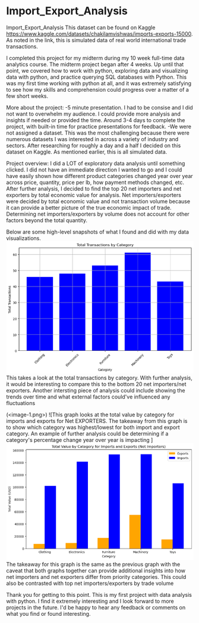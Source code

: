 # Import_Export_Analysis
Import_Export_Analysis
This dataset can be found on Kaggle https://www.kaggle.com/datasets/chakilamvishwas/imports-exports-15000.
As noted in the link, this is simulated data of real world international trade transactions. 

I completed this project for my midterm during my 10 week full-time data analytics course. The midterm project began after 4 weeks. Up until that point, we covered how to work with python, exploring data and visualizing data with python, and practice querying SQL databases with Python. This was my first time working with python at all, and it was extremely satisfying to see how my skills and comprehension could progress over a matter of a few short weeks. 

More about the project:
-5 minute presentation. I had to be consise and I did not want to overwhelm my audience. I could provide more analysis and insights if needed or provided the time. 
Around 3-4 days to complete the project, with built-in time for practice presentations for feedback. 
-We were not assigned a dataset. This was the most challenging because there were numerous datasets I was interested in across a variety of industry and sectors. After researching for roughly a day and a half I decided on this dataset on Kaggle. As mentioned earlier, this is all simulated data. 

Project overview:
I did a LOT of exploratory data analysis until something clicked. I did not have an immediate direction I wanted to go and I could have easily shown how different product categories changed year over year across price, quantity, price per lb, how payment methods changed, etc. After further analysis, I decided to find the top 20 net importers and net exporters by total economic value for analysis. Net importers/exporters were decided by total economic value and not transaction volume because it can provide a better picture of the true economic impact of trade. Determining net importers/exporters by volume does not account for other factors beyond the total quantity. 


Below are some high-level snapshots of what I found and did with my data visualizations. 
![This takes a look at the total transactions by category. With further analysis, it would be interesting to compare this to the bottom 20 net importers/net exporters. Another intersting piece of analysis could include showing the trends over time and what external factors could've influenced any fluctuations. ](<total transaction count.png>)
This takes a look at the total transactions by category. With further analysis, it would be interesting to compare this to the bottom 20 net importers/net exporters. Another intersting piece of analysis could include showing the trends over time and what external factors could've influenced any fluctuations

(<image-1.png>)
![This graph looks at the total value by category for imports and exports for Net EXPORTERS. The takeaway from this graph is to show which category was highest/lowest for both import and export category. An example of further analysis could be determining if a category's percentage change year over year is impacting ]
![The takeaway for this graph is the same as the previous graph with the caveat that both graphs together can provide additional insights into how net importers and net exporters differ from priority categories. This could also be contrasted with top net importers/exporters by trade volume](<Net importers total value by category.png>)
The takeaway for this graph is the same as the previous graph with the caveat that both graphs together can provide additional insights into how net importers and net exporters differ from priority categories. This could also be contrasted with top net importers/exporters by trade volume

Thank you for getting to this point. This is my first project with data analysis with python. I find it extremely interesting and I look forward to more projects in the future. I'd be happy to hear any feedback or comments on what you find or found interesting. 